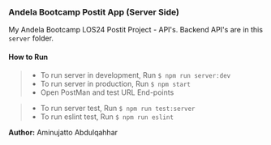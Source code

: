 ### Andela Bootcamp Postit App (Server Side)
My Andela Bootcamp LOS24 Postit Project - API's. Backend API's are in this `server` folder.
#### How to Run
>- To run server in development, Run `$ npm run server:dev`
>- To run server in production, Run `$ npm start`
>- Open PostMan and test URL End-points

>- To run server test, Run `$ npm run test:server`
>- To run eslint test, Run `$ npm run eslint`

**Author:** Aminujatto Abdulqahhar